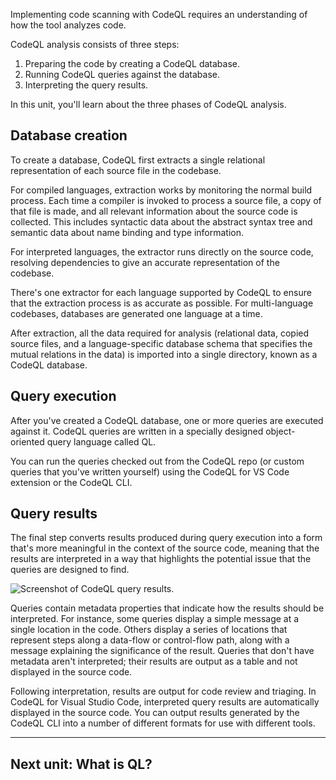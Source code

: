 Implementing code scanning with CodeQL requires an understanding of how the tool analyzes code.

CodeQL analysis consists of three steps:

1.  Preparing the code by creating a CodeQL database.
2.  Running CodeQL queries against the database.
3.  Interpreting the query results.

In this unit, you'll learn about the three phases of CodeQL analysis.

## Database creation

To create a database, CodeQL first extracts a single relational representation of each source file in the codebase.

For compiled languages, extraction works by monitoring the normal build process. Each time a compiler is invoked to process a source file, a copy of that file is made, and all relevant information about the source code is collected. This includes syntactic data about the abstract syntax tree and semantic data about name binding and type information.

For interpreted languages, the extractor runs directly on the source code, resolving dependencies to give an accurate representation of the codebase.

There's one extractor for each language supported by CodeQL to ensure that the extraction process is as accurate as possible. For multi-language codebases, databases are generated one language at a time.

After extraction, all the data required for analysis (relational data, copied source files, and a language-specific database schema that specifies the mutual relations in the data) is imported into a single directory, known as a CodeQL database.

## Query execution

After you've created a CodeQL database, one or more queries are executed against it. CodeQL queries are written in a specially designed object-oriented query language called QL.

You can run the queries checked out from the CodeQL repo (or custom queries that you've written yourself) using the CodeQL for VS Code extension or the CodeQL CLI.

## Query results

The final step converts results produced during query execution into a form that's more meaningful in the context of the source code, meaning that the results are interpreted in a way that highlights the potential issue that the queries are designed to find.

![Screenshot of CodeQL query results.](https://learn.microsoft.com/en-us/training/github/code-scanning-with-github-codeql/media/codeql-query-results.png)

Queries contain metadata properties that indicate how the results should be interpreted. For instance, some queries display a simple message at a single location in the code. Others display a series of locations that represent steps along a data-flow or control-flow path, along with a message explaining the significance of the result. Queries that don't have metadata aren't interpreted; their results are output as a table and not displayed in the source code.

Following interpretation, results are output for code review and triaging. In CodeQL for Visual Studio Code, interpreted query results are automatically displayed in the source code. You can output results generated by the CodeQL CLI into a number of different formats for use with different tools.

___

## Next unit: What is QL?